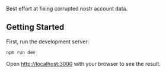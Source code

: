 Best effort at fixing corrupted nostr account data.

## Getting Started

First, run the development server:

```bash
npm run dev
```

Open [http://localhost:3000](http://localhost:3000) with your browser to see the result.
